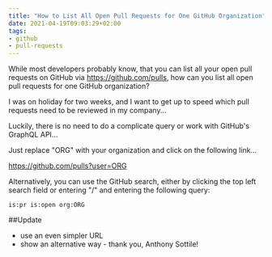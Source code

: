 ```yaml
---
title: "How to List All Open Pull Requests for One GitHub Organization"
date: 2021-04-19T09:03:29+02:00
tags:
- github
- pull-requests
---
```


While most developers probably know,
that you can list all your open pull requests on GitHub via https://github.com/pulls,
how can you list all open pull requests for one GitHub organization?

I was on holiday for two weeks,
and I want to get up to speed which pull requests need to be reviewed in my company...

Luckily, there is no need to do a complicate query or work with GitHub's GraphQL API...

Just replace "ORG" with your organization and click on the following link...

https://github.com/pulls?user=ORG

Alternatively, you can use the GitHub search, either by clicking the top left search field or entering "/" and entering the following query:

```
is:pr is:open org:ORG
```

##Update
- use an even simpler URL
- show an alternative way - thank you, Anthony Sottile!

